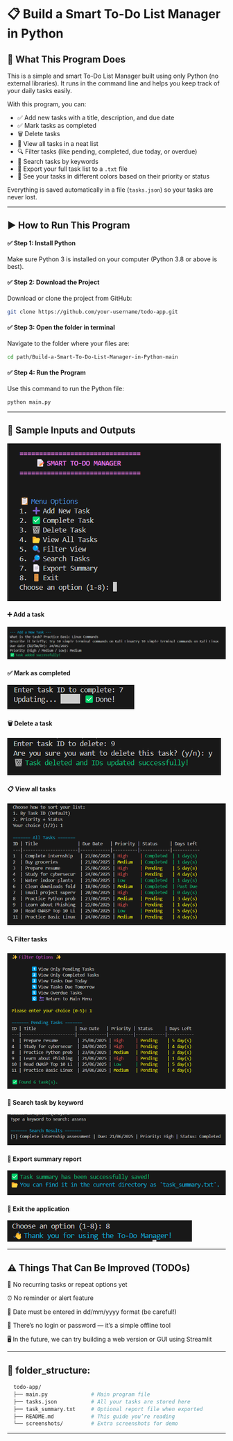 # 📋 Build a Smart To-Do List Manager in Python

## 🧠 What This Program Does

This is a simple and smart To-Do List Manager built using only Python (no external libraries). It runs in the command line and helps you keep track of your daily tasks easily.

With this program, you can:
- ✅ Add new tasks with a title, description, and due date
- ✅ Mark tasks as completed
- 🗑️ Delete tasks
- 📂 View all tasks in a neat list
- 🔍 Filter tasks (like pending, completed, due today, or overdue)
- 🔎 Search tasks by keywords
- 📄 Export your full task list to a `.txt` file
- 🎨 See your tasks in different colors based on their priority or status

Everything is saved automatically in a file (`tasks.json`) so your tasks are never lost.

---

## ▶️ How to Run This Program

#### ✅ Step 1: Install Python
Make sure Python 3 is installed on your computer (Python 3.8 or above is best).

#### ✅ Step 2: Download the Project
Download or clone the project from GitHub:

```bash
git clone https://github.com/your-username/todo-app.git
```

#### ✅ Step 3: Open the folder in terminal
Navigate to the folder where your files are:

```bash
cd path/Build-a-Smart-To-Do-List-Manager-in-Python-main
```
#### ✅ Step 4: Run the Program
Use this command to run the Python file:

```bash
python main.py
```
---
## 🧪 Sample Inputs and Outputs

![image alt](screenshots/view_tasks.png/1.png)
#### ➕ Add a task
![image alt](screenshots/view_tasks.png/2.png)
#### ✅ Mark as completed
![image alt](screenshots/view_tasks.png/3.png)
#### 🗑️ Delete a task
![image alt](screenshots/view_tasks.png/4.png)
#### 📋 View all tasks
![image alt](screenshots/view_tasks.png/5.png)
#### 🔍 Filter tasks
![image alt](screenshots/view_tasks.png/7.png)
#### 🔎 Search task by keyword
![image alt](screenshots/view_tasks.png/13.png)
#### 📄 Export summary report
![image alt](screenshots/view_tasks.png/14.png)
#### 🚪 Exit the application
![image alt](screenshots/view_tasks.png/16.png)

---

## ⚠️ Things That Can Be Improved (TODOs)

🔁 No recurring tasks or repeat options yet

⏰ No reminder or alert feature

📅 Date must be entered in dd/mm/yyyy format (be careful!)

🔐 There’s no login or password — it’s a simple offline tool

🖥️ In the future, we can try building a web version or GUI using Streamlit

---

## 📁 folder_structure:
```bash
  todo-app/
  ├── main.py              # Main program file
  ├── tasks.json           # All your tasks are stored here
  ├── task_summary.txt     # Optional report file when exported
  ├── README.md            # This guide you’re reading
  └── screenshots/         # Extra screenshots for demo
```
---

